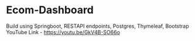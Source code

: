 # Ecom-Dashboard
Build using Springboot, RESTAPI endpoints, Postgres, Thymeleaf, Bootstrap
YouTube Link - https://youtu.be/GkV4B-SO66o
